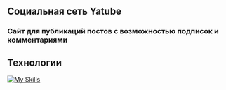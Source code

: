 <h2>Социальная сеть Yatube</h2>
<h3>Сайт для публикаций постов с возможностью подписок и комментариями</h3>

## Технологии
[![My Skills](https://skillicons.dev/icons?i=python,git,css,bootstrap,github&theme=light)](https://skillicons.dev)
